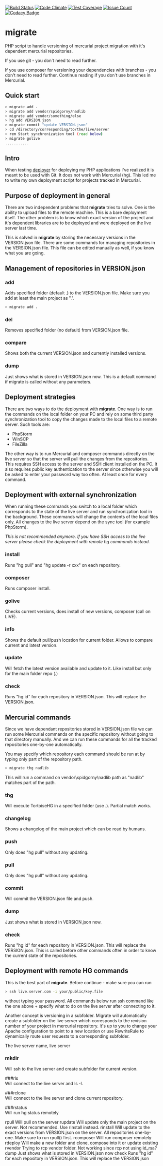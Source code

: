 [![Build Status](https://travis-ci.org/spidgorny/migrate.svg?branch=master)](https://travis-ci.org/spidgorny/migrate)
[![Code Climate](https://codeclimate.com/github/spidgorny/migrate/badges/gpa.svg)](https://codeclimate.com/github/spidgorny/migrate)
[![Test Coverage](https://codeclimate.com/github/spidgorny/migrate/badges/coverage.svg)](https://codeclimate.com/github/spidgorny/migrate/coverage)
[![Issue Count](https://codeclimate.com/github/spidgorny/migrate/badges/issue_count.svg)](https://codeclimate.com/github/spidgorny/migrate)
[![Codacy Badge](https://api.codacy.com/project/badge/Grade/b55e022413f546839906f0a1056f6f58)](https://www.codacy.com/app/spidgorny/migrate?utm_source=github.com&amp;utm_medium=referral&amp;utm_content=spidgorny/migrate&amp;utm_campaign=Badge_Grade)

# migrate
PHP script to handle versioning of mercurial project migration with it's dependent mercurial repositories.

If you use git - you don't need to read further.

If you use composer for versioning your dependencies with branches - you don't need to read further. Continue reading if you don't use branches in Mercurial.

## Quick start

```bash
> migrate add .
> migrate add vendor/spidgorny/nadlib
> migrate add vendor/something/else
> hg add VERSION.json
> migrate commit "update VERSION.json"
> cd /directory/corresponding/to/the/live/server
> rem Start synchronization tool (read below)
> migrate golive
...........
```

## Intro

When testing [deployer](http://deployer.org/) for deploying my PHP applications I've realized it is meant to be used with Git. It does not work with Mercurial (hg). This led me to write my own deployment script for projects tracked in Mercurial.

## Purpose of deployment in general

There are two independent problems that **migrate** tries to solve. One is the ability to upload files to the remote machine. This is a bare deployment itself. The other problem is to know which exact version of the project and it's dependent libraries are to be deployed and were deployed on the live server last time.

This is solved in **migrate** by storing the necessary versions in the VERSION.json file. There are some commands for managing repositories in the VERSION.json file. This file can be edited manually as well, if you know what you are going.

## Management of repositories in VERSION.json

### add	
Adds specified folder (default .) to the VERSION.json file. Make sure you add at least the main project as ".".

```bash
> migrate add .
```

### del		
Removes specified folder (no default) from VERSION.json file.

### compare		
Shows both the current VERSION.json and currently installed versions.

### dump		
Just shows what is stored in VERSION.json now. This is a default command if migrate is called without any parameters.

## Deployment strategies

There are two ways to do the deployment with **migrate**. One way is to run the commands on the local folder on your PC and rely on some third party synchronization tool to copy the changes made to the local files to a remote server. Such tools are:
* PhpStorm
* WinSCP
* FileZilla

The other way is to run Mercurial and composer commands directly on the live server so that the server will pull the changes from the repositories. This requires SSH access to the server and SSH client installed on the PC. It also requires public key authentication to the server since otherwise you will be asked to enter your password way too often. At least once for every command.

## Deployment with external synchronization

When running these commands you switch to a local folder which corresponds to the state of the live server and run synchronization tool in the background. These commands will change the contents of the local files only. All changes to the live server depend on the sync tool (for example PhpStorm). 

_This is not recommended anymore. If you have SSH access to the live server please check the deployment with remote hg commands instead._

### install		
Runs "hg pull" and "hg update -r xxx" on each repository.

### composer	
Runs composer install.

### golive		
Checks current versions, does install of new versions, composer (call on LIVE).

### info		
Shows the default pull/push location for current folder. Allows to compare current and latest version.

### update		
Will fetch the latest version available and update to it. Like install but only for the main folder repo (.)

### check		
Runs "hg id" for each repository in VERSION.json. This will replace the VERSION.json.

## Mercurial commands

Since we have dependant repositories stored in VERSION.json file we can run some Mercurial commands on the specific repository without going to that directory manually. And we can run these commands for all the tracked repositories one-by-one automatically.

You may specify which repository each command should be run at by typing only part of the repository path.

```bash
> migrate thg nadlib
```

This will run a command on vendor\spidgorny\nadlib path as "nadlib" matches part of the path.

### thg		
Will execute TortoiseHG in a specified folder (use .). Partial match works.

### changelog	
Shows a changelog of the main project which can be read by humans.

### push		
Only does "hg pull" without any updating.

### pull		
Only does "hg pull" without any updating.

### commit		
Will commit the VERSION.json file and push.

### dump		
Just shows what is stored in VERSION.json now.

### check		
Runs "hg id" for each repository in VERSION.json. This will replace the VERSION.json. This is called before other commands often in order to know the current state of the repositories. 

## Deployment with remote HG commands

This is the best part of **migrate**. Before continue - make sure you can run

```bash
> ssh live.server.com -i your/public/key.file
```

without typing your password. All commands below run ssh command like the one above + specify what to do on the live server after connecting to it.
 
Another concept is versioning in a subfolder. Migrate will automatically create a subfolder on the live server which corresponds to the revision number of your project in mercurial repository. It's up to you to change your Apache configuration to point to a new location or use RewriteRule to dynamically route user requests to a corresponding subfolder.

The live server name, live server 

### mkdir		
Will ssh to the live server and create subfolder for current version.

###rls		
Will connect to the live server and ls -l.

###rclone		
Will connect to the live server and clone current repository.

###rstatus		
Will run hg status remotely

rpull		Will pull on the server
rupdate		Will update only the main project on the server. Not recommended. Use rinstall instead.
rinstall	Will update to the exact versions from VERSION.json on the server. All repositories one-by-one. Make sure to run rpull() first.
rcomposer	Will run composer remotely
rdeploy		Will make a new folder and clone, compose into it or update existing
rvendor		Trying to rcp vendor folder. Not working since rcp not using id_rsa?
dump		Just shows what is stored in VERSION.json now
check		Runs "hg id" for each repository in VERSION.json. This will replace the VERSION.json

